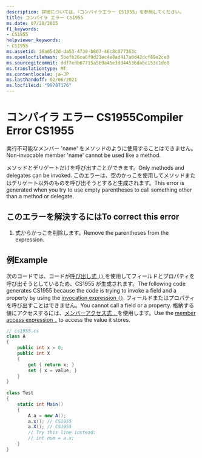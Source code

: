 ```yaml
---
description: 詳細については、「コンパイラエラー CS1955」を参照してください。
title: コンパイラ エラー CS1955
ms.date: 07/20/2015
f1_keywords:
- CS1955
helpviewer_keywords:
- CS1955
ms.assetid: 38a8542d-da53-4739-b807-46c8c077363c
ms.openlocfilehash: 5befb26ca6f9d21ec4e8ad417a0d42dcf89e2ce0
ms.sourcegitcommit: ddf7edb67715a5b9a45e3dd44536dabc153c1de0
ms.translationtype: MT
ms.contentlocale: ja-JP
ms.lasthandoff: 02/06/2021
ms.locfileid: "99787176"
---
```

# <a name="compiler-error-cs1955"></a><span data-ttu-id="07094-103">コンパイラ エラー CS1955</span><span class="sxs-lookup"><span data-stu-id="07094-103">Compiler Error CS1955</span></span>

<span data-ttu-id="07094-104">実行不可能なメンバー 'name' をメソッドのように使用することはできません。</span><span class="sxs-lookup"><span data-stu-id="07094-104">Non-invocable member 'name' cannot be used like a method.</span></span>  
  
<span data-ttu-id="07094-105">メソッドとデリゲートだけを呼び出すことができます。</span><span class="sxs-lookup"><span data-stu-id="07094-105">Only methods and delegates can be invoked.</span></span> <span data-ttu-id="07094-106">このエラーは、空のかっこを使用してメソッドまたはデリゲート以外のものを呼び出そうとすると生成されます。</span><span class="sxs-lookup"><span data-stu-id="07094-106">This error is generated when you try to use empty parentheses to call something other than a method or delegate.</span></span>  
  
## <a name="to-correct-this-error"></a><span data-ttu-id="07094-107">このエラーを解決するには</span><span class="sxs-lookup"><span data-stu-id="07094-107">To correct this error</span></span>  
  
1. <span data-ttu-id="07094-108">式からかっこを削除します。</span><span class="sxs-lookup"><span data-stu-id="07094-108">Remove the parentheses from the expression.</span></span>  
  
## <a name="example"></a><span data-ttu-id="07094-109">例</span><span class="sxs-lookup"><span data-stu-id="07094-109">Example</span></span>

<span data-ttu-id="07094-110">次のコードでは、コードが[呼び出し式 `()` ](../language-reference/operators/member-access-operators.md#invocation-expression-)を使用してフィールドとプロパティを呼び出そうとしているため、CS1955 が生成されます。</span><span class="sxs-lookup"><span data-stu-id="07094-110">The following code generates CS1955 because the code is trying to invoke a field and a property by using the [invocation expression `()`](../language-reference/operators/member-access-operators.md#invocation-expression-).</span></span> <span data-ttu-id="07094-111">フィールドまたはプロパティを呼び出すことはできません。</span><span class="sxs-lookup"><span data-stu-id="07094-111">You cannot call a field or a property.</span></span> <span data-ttu-id="07094-112">格納する値にアクセスするには、[メンバーアクセス式 `.` ](../language-reference/operators/member-access-operators.md#member-access-expression-)を使用します。</span><span class="sxs-lookup"><span data-stu-id="07094-112">Use the [member access expression `.`](../language-reference/operators/member-access-operators.md#member-access-expression-) to access the value it stores.</span></span>
  
```csharp  
// cs1955.cs  
class A  
{  
    public int x = 0;  
    public int X  
    {  
        get { return x; }  
        set { x = value; }  
    }  
}  
  
class Test  
{  
    static int Main()  
    {  
        A a = new A();  
        a.x(); // CS1955  
        a.X(); // CS1955  
        // Try this line instead:  
        // int num = a.x;  
    }  
}  
```
